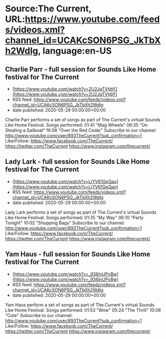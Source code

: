 # Source:The Current, URL:https://www.youtube.com/feeds/videos.xml?channel_id=UCAKcSON6PSG_JkTbXh2WdIg, language:en-US

## Charlie Parr - full session for Sounds Like Home festival for The Current
 - [https://www.youtube.com/watch?v=2U2JqTVtjbY](https://www.youtube.com/watch?v=2U2JqTVtjbY)
 - RSS feed: https://www.youtube.com/feeds/videos.xml?channel_id=UCAKcSON6PSG_JkTbXh2WdIg
 - date published: 2020-05-29 00:00:00+00:00

Charlie Parr performs a set of songs as part of The Current's virtual Sounds Like Home Festival.
Songs performed:
01:41 "Mag Wheels"
06:35 "On Stealing a Sailboat"
16:58 "Over the Red Cedar"
Subscribe to our channel:
http://www.youtube.com/user/893TheCurrent?sub_confirmation=1
Like/Follow:
https://www.facebook.com/TheCurrent/
https://twitter.com/TheCurrent
https://www.instagram.com/thecurrent/

## Lady Lark - full session for Sounds Like Home festival for The Current
 - [https://www.youtube.com/watch?v=LjYV61GpQao](https://www.youtube.com/watch?v=LjYV61GpQao)
 - RSS feed: https://www.youtube.com/feeds/videos.xml?channel_id=UCAKcSON6PSG_JkTbXh2WdIg
 - date published: 2020-05-29 00:00:00+00:00

Lady Lark performs a set of songs as part of The Current's virtual Sounds Like Home Festival.
Songs performed:
01:35 "My Way"
06:10 "Party Tonight"
10:02 "Shopping Bags"
Subscribe to our channel:
http://www.youtube.com/user/893TheCurrent?sub_confirmation=1
Like/Follow:
https://www.facebook.com/TheCurrent/
https://twitter.com/TheCurrent
https://www.instagram.com/thecurrent/

## Yam Haus - full session for Sounds Like Home festival for The Current
 - [https://www.youtube.com/watch?v=_936lnUPyBw](https://www.youtube.com/watch?v=_936lnUPyBw)
 - RSS feed: https://www.youtube.com/feeds/videos.xml?channel_id=UCAKcSON6PSG_JkTbXh2WdIg
 - date published: 2020-05-29 00:00:00+00:00

Yam Haus perform a set of songs as part of The Current's virtual Sounds Like Home Festival.
Songs performed:
01:53 "Wow"
05:24 "The Thrill"
10:08 "Cute"
Subscribe to our channel:
http://www.youtube.com/user/893TheCurrent?sub_confirmation=1
Like/Follow:
https://www.facebook.com/TheCurrent/
https://twitter.com/TheCurrent
https://www.instagram.com/thecurrent/

